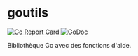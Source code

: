 # goutils

[![Go Report Card](https://goreportcard.com/badge/github.com/fabienbellanger/goutils)](https://goreportcard.com/report/github.com/fabienbellanger/goutils)
[![GoDoc](https://godoc.org/github.com/fabienbellanger/goutils?status.svg)](https://godoc.org/github.com/fabienbellanger/goutils)

Bibliothèque Go avec des fonctions d'aide.
